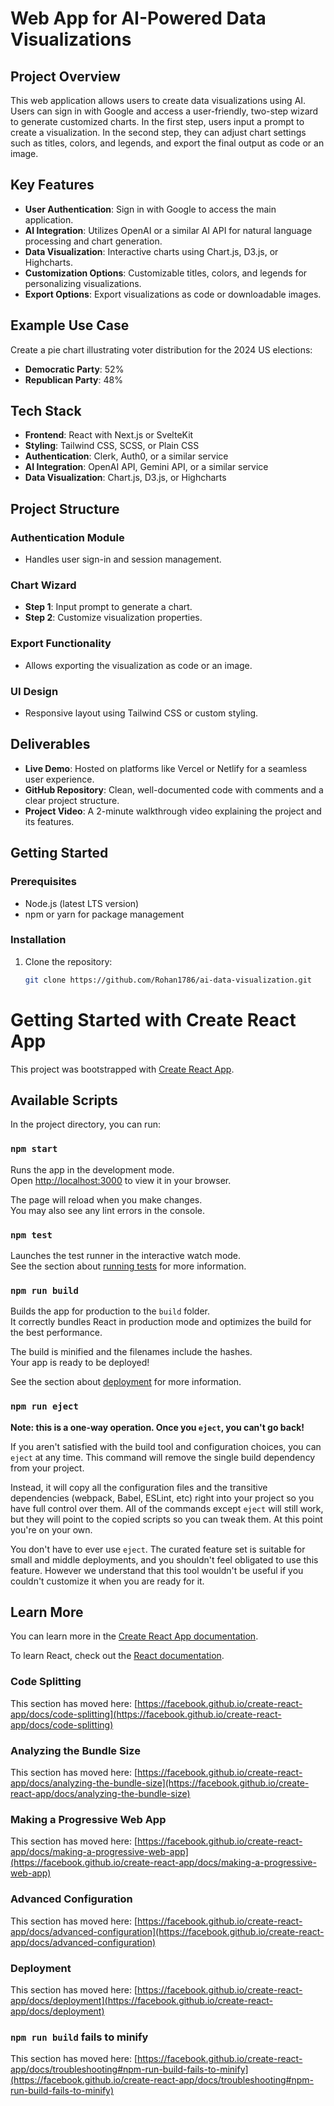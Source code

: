 # Web App for AI-Powered Data Visualizations

## Project Overview
This web application allows users to create data visualizations using AI. Users can sign in with Google and access a user-friendly, two-step wizard to generate customized charts. In the first step, users input a prompt to create a visualization. In the second step, they can adjust chart settings such as titles, colors, and legends, and export the final output as code or an image.

## Key Features
- **User Authentication**: Sign in with Google to access the main application.
- **AI Integration**: Utilizes OpenAI or a similar AI API for natural language processing and chart generation.
- **Data Visualization**: Interactive charts using Chart.js, D3.js, or Highcharts.
- **Customization Options**: Customizable titles, colors, and legends for personalizing visualizations.
- **Export Options**: Export visualizations as code or downloadable images.

## Example Use Case
Create a pie chart illustrating voter distribution for the 2024 US elections:
- **Democratic Party**: 52%
- **Republican Party**: 48%

## Tech Stack
- **Frontend**: React with Next.js or SvelteKit
- **Styling**: Tailwind CSS, SCSS, or Plain CSS
- **Authentication**: Clerk, Auth0, or a similar service
- **AI Integration**: OpenAI API, Gemini API, or a similar service
- **Data Visualization**: Chart.js, D3.js, or Highcharts

## Project Structure
### Authentication Module
- Handles user sign-in and session management.

### Chart Wizard
- **Step 1**: Input prompt to generate a chart.
- **Step 2**: Customize visualization properties.

### Export Functionality
- Allows exporting the visualization as code or an image.

### UI Design
- Responsive layout using Tailwind CSS or custom styling.

## Deliverables
- **Live Demo**: Hosted on platforms like Vercel or Netlify for a seamless user experience.
- **GitHub Repository**: Clean, well-documented code with comments and a clear project structure.
- **Project Video**: A 2-minute walkthrough video explaining the project and its features.

## Getting Started

### Prerequisites
- Node.js (latest LTS version)
- npm or yarn for package management

### Installation
1. Clone the repository:
   ```bash
   git clone https://github.com/Rohan1786/ai-data-visualization.git


# Getting Started with Create React App

This project was bootstrapped with [Create React App](https://github.com/facebook/create-react-app).

## Available Scripts

In the project directory, you can run:

### `npm start`

Runs the app in the development mode.\
Open [http://localhost:3000](http://localhost:3000) to view it in your browser.

The page will reload when you make changes.\
You may also see any lint errors in the console.

### `npm test`

Launches the test runner in the interactive watch mode.\
See the section about [running tests](https://facebook.github.io/create-react-app/docs/running-tests) for more information.

### `npm run build`

Builds the app for production to the `build` folder.\
It correctly bundles React in production mode and optimizes the build for the best performance.

The build is minified and the filenames include the hashes.\
Your app is ready to be deployed!

See the section about [deployment](https://facebook.github.io/create-react-app/docs/deployment) for more information.

### `npm run eject`

**Note: this is a one-way operation. Once you `eject`, you can't go back!**

If you aren't satisfied with the build tool and configuration choices, you can `eject` at any time. This command will remove the single build dependency from your project.

Instead, it will copy all the configuration files and the transitive dependencies (webpack, Babel, ESLint, etc) right into your project so you have full control over them. All of the commands except `eject` will still work, but they will point to the copied scripts so you can tweak them. At this point you're on your own.

You don't have to ever use `eject`. The curated feature set is suitable for small and middle deployments, and you shouldn't feel obligated to use this feature. However we understand that this tool wouldn't be useful if you couldn't customize it when you are ready for it.

## Learn More

You can learn more in the [Create React App documentation](https://facebook.github.io/create-react-app/docs/getting-started).

To learn React, check out the [React documentation](https://reactjs.org/).

### Code Splitting

This section has moved here: [https://facebook.github.io/create-react-app/docs/code-splitting](https://facebook.github.io/create-react-app/docs/code-splitting)

### Analyzing the Bundle Size

This section has moved here: [https://facebook.github.io/create-react-app/docs/analyzing-the-bundle-size](https://facebook.github.io/create-react-app/docs/analyzing-the-bundle-size)

### Making a Progressive Web App

This section has moved here: [https://facebook.github.io/create-react-app/docs/making-a-progressive-web-app](https://facebook.github.io/create-react-app/docs/making-a-progressive-web-app)

### Advanced Configuration

This section has moved here: [https://facebook.github.io/create-react-app/docs/advanced-configuration](https://facebook.github.io/create-react-app/docs/advanced-configuration)

### Deployment

This section has moved here: [https://facebook.github.io/create-react-app/docs/deployment](https://facebook.github.io/create-react-app/docs/deployment)

### `npm run build` fails to minify

This section has moved here: [https://facebook.github.io/create-react-app/docs/troubleshooting#npm-run-build-fails-to-minify](https://facebook.github.io/create-react-app/docs/troubleshooting#npm-run-build-fails-to-minify)


